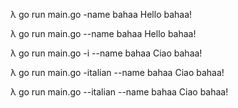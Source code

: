 λ go run main.go -name bahaa
Hello bahaa!

λ go run main.go --name bahaa
Hello bahaa!

λ go run main.go -i --name bahaa
Ciao bahaa!

λ go run main.go -italian --name bahaa
Ciao bahaa!

λ go run main.go --italian --name bahaa
Ciao bahaa!